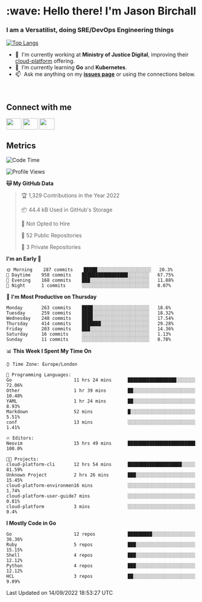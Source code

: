 <h1 align="left" id="jason-title">:wave: Hello there! I'm Jason Birchall</h1>
<h3 align="left">I am a Versatilist, doing SRE/DevOps Engineering things</h3>

[![Top Langs](https://github-readme-stats.vercel.app/api?username=jasonBirchall&show_icons=true&count_private=true&include_all_commits=true&theme=gruvbox)](https://github.com/anuraghazra/github-readme-stats)

- :office: &nbsp;I'm currently working at **Ministry of Justice Digital**, improving their [cloud-platform](https://github.com/ministryofjustice/cloud-platform) offering.
- :seedling: &nbsp;I’m currently learning **Go** and **Kubernetes**.
- :mailbox: &nbsp;Ask me anything on my **[issues page]** or using the connections below.


<br>

<h2>Connect with me</h2>
<p>
<a href="https://twitter.com/jsonBirchall" target="blank"><img align="center" src="https://cdn.jsdelivr.net/npm/simple-icons@3.0.1/icons/twitter.svg" alt="" height="30" width="40" /></a>
<a href="https://keybase.io/json0" target="blank"><img align="center" src="https://cdn.jsdelivr.net/npm/simple-icons@3.0.1/icons/keybase.svg" alt="" height="30" width="40" /></a>
<a href="https://www.reddit.com/user/kakorate" target="blank"><img align="center" src="https://cdn.jsdelivr.net/npm/simple-icons@3.0.1/icons/reddit.svg" alt="" height="30" width="40" /></a>
</p>

<h2>Metrics</h2>

<!--START_SECTION:waka-->
![Code Time](http://img.shields.io/badge/Code%20Time-751%20hrs%208%20mins-blue)

![Profile Views](http://img.shields.io/badge/Profile%20Views-1-blue)

**🐱 My GitHub Data** 

> 🏆 1,329 Contributions in the Year 2022
 > 
> 📦 44.4 kB Used in GitHub's Storage 
 > 
> 🚫 Not Opted to Hire
 > 
> 📜 52 Public Repositories 
 > 
> 🔑 3 Private Repositories  
 > 
**I'm an Early 🐤** 

```text
🌞 Morning    287 commits    █████░░░░░░░░░░░░░░░░░░░░   20.3% 
🌆 Daytime    958 commits    █████████████████░░░░░░░░   67.75% 
🌃 Evening    168 commits    ███░░░░░░░░░░░░░░░░░░░░░░   11.88% 
🌙 Night      1 commits      ░░░░░░░░░░░░░░░░░░░░░░░░░   0.07%

```
📅 **I'm Most Productive on Thursday** 

```text
Monday       263 commits    ████░░░░░░░░░░░░░░░░░░░░░   18.6% 
Tuesday      259 commits    ████░░░░░░░░░░░░░░░░░░░░░   18.32% 
Wednesday    248 commits    ████░░░░░░░░░░░░░░░░░░░░░   17.54% 
Thursday     414 commits    ███████░░░░░░░░░░░░░░░░░░   29.28% 
Friday       203 commits    ███░░░░░░░░░░░░░░░░░░░░░░   14.36% 
Saturday     16 commits     ░░░░░░░░░░░░░░░░░░░░░░░░░   1.13% 
Sunday       11 commits     ░░░░░░░░░░░░░░░░░░░░░░░░░   0.78%

```


📊 **This Week I Spent My Time On** 

```text
⌚︎ Time Zone: Europe/London

💬 Programming Languages: 
Go                       11 hrs 24 mins      ██████████████████░░░░░░░   72.06% 
Other                    1 hr 39 mins        ██░░░░░░░░░░░░░░░░░░░░░░░   10.48% 
YAML                     1 hr 24 mins        ██░░░░░░░░░░░░░░░░░░░░░░░   8.93% 
Markdown                 52 mins             █░░░░░░░░░░░░░░░░░░░░░░░░   5.51% 
conf                     13 mins             ░░░░░░░░░░░░░░░░░░░░░░░░░   1.41%

🔥 Editors: 
Neovim                   15 hrs 49 mins      █████████████████████████   100.0%

🐱‍💻 Projects: 
cloud-platform-cli       12 hrs 54 mins      ████████████████████░░░░░   81.59% 
Unknown Project          2 hrs 26 mins       ███░░░░░░░░░░░░░░░░░░░░░░   15.45% 
cloud-platform-environmen16 mins             ░░░░░░░░░░░░░░░░░░░░░░░░░   1.74% 
cloud-platform-user-guide7 mins              ░░░░░░░░░░░░░░░░░░░░░░░░░   0.81% 
cloud-platform           3 mins              ░░░░░░░░░░░░░░░░░░░░░░░░░   0.4%

```

**I Mostly Code in Go** 

```text
Go                       12 repos            █████████░░░░░░░░░░░░░░░░   36.36% 
Ruby                     5 repos             ███░░░░░░░░░░░░░░░░░░░░░░   15.15% 
Shell                    4 repos             ███░░░░░░░░░░░░░░░░░░░░░░   12.12% 
Python                   4 repos             ███░░░░░░░░░░░░░░░░░░░░░░   12.12% 
HCL                      3 repos             ██░░░░░░░░░░░░░░░░░░░░░░░   9.09%

```



 Last Updated on 14/09/2022 18:53:27 UTC
<!--END_SECTION:waka-->

<!-- links -->

[issues page]: https://github.com/jasonBirchall/jasonBirchall/issues "jasonBirchall/issues"

